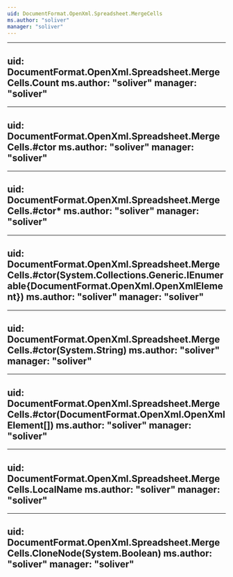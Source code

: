 ```yaml
---
uid: DocumentFormat.OpenXml.Spreadsheet.MergeCells
ms.author: "soliver"
manager: "soliver"
---
```


---
uid: DocumentFormat.OpenXml.Spreadsheet.MergeCells.Count
ms.author: "soliver"
manager: "soliver"
---

---
uid: DocumentFormat.OpenXml.Spreadsheet.MergeCells.#ctor
ms.author: "soliver"
manager: "soliver"
---

---
uid: DocumentFormat.OpenXml.Spreadsheet.MergeCells.#ctor*
ms.author: "soliver"
manager: "soliver"
---

---
uid: DocumentFormat.OpenXml.Spreadsheet.MergeCells.#ctor(System.Collections.Generic.IEnumerable{DocumentFormat.OpenXml.OpenXmlElement})
ms.author: "soliver"
manager: "soliver"
---

---
uid: DocumentFormat.OpenXml.Spreadsheet.MergeCells.#ctor(System.String)
ms.author: "soliver"
manager: "soliver"
---

---
uid: DocumentFormat.OpenXml.Spreadsheet.MergeCells.#ctor(DocumentFormat.OpenXml.OpenXmlElement[])
ms.author: "soliver"
manager: "soliver"
---

---
uid: DocumentFormat.OpenXml.Spreadsheet.MergeCells.LocalName
ms.author: "soliver"
manager: "soliver"
---

---
uid: DocumentFormat.OpenXml.Spreadsheet.MergeCells.CloneNode(System.Boolean)
ms.author: "soliver"
manager: "soliver"
---
